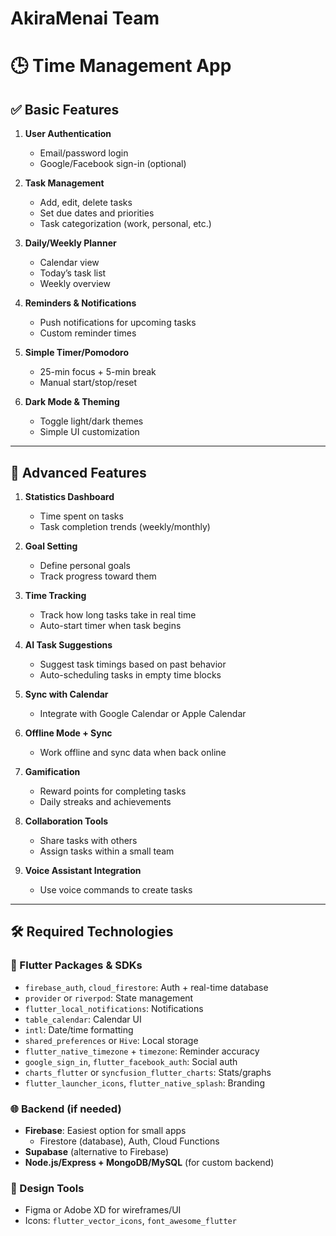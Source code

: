 # AkiraMenai Team

# 🕒 Time Management App

## ✅ Basic Features

1. **User Authentication**
   - Email/password login
   - Google/Facebook sign-in (optional)

2. **Task Management**
   - Add, edit, delete tasks
   - Set due dates and priorities
   - Task categorization (work, personal, etc.)

3. **Daily/Weekly Planner**
   - Calendar view
   - Today’s task list
   - Weekly overview

4. **Reminders & Notifications**
   - Push notifications for upcoming tasks
   - Custom reminder times

5. **Simple Timer/Pomodoro**
   - 25-min focus + 5-min break
   - Manual start/stop/reset

6. **Dark Mode & Theming**
   - Toggle light/dark themes
   - Simple UI customization

---

## 🚀 Advanced Features

1. **Statistics Dashboard**
   - Time spent on tasks
   - Task completion trends (weekly/monthly)

2. **Goal Setting**
   - Define personal goals
   - Track progress toward them

3. **Time Tracking**
   - Track how long tasks take in real time
   - Auto-start timer when task begins

4. **AI Task Suggestions**
   - Suggest task timings based on past behavior
   - Auto-scheduling tasks in empty time blocks

5. **Sync with Calendar**
   - Integrate with Google Calendar or Apple Calendar

6. **Offline Mode + Sync**
   - Work offline and sync data when back online

7. **Gamification**
   - Reward points for completing tasks
   - Daily streaks and achievements

8. **Collaboration Tools**
   - Share tasks with others
   - Assign tasks within a small team

9. **Voice Assistant Integration**
   - Use voice commands to create tasks

---

## 🛠️ Required Technologies

### 🔧 Flutter Packages & SDKs

- `firebase_auth`, `cloud_firestore`: Auth + real-time database
- `provider` or `riverpod`: State management
- `flutter_local_notifications`: Notifications
- `table_calendar`: Calendar UI
- `intl`: Date/time formatting
- `shared_preferences` or `Hive`: Local storage
- `flutter_native_timezone` + `timezone`: Reminder accuracy
- `google_sign_in`, `flutter_facebook_auth`: Social auth
- `charts_flutter` or `syncfusion_flutter_charts`: Stats/graphs
- `flutter_launcher_icons`, `flutter_native_splash`: Branding

### 🌐 Backend (if needed)

- **Firebase**: Easiest option for small apps
  - Firestore (database), Auth, Cloud Functions
- **Supabase** (alternative to Firebase)
- **Node.js/Express + MongoDB/MySQL** (for custom backend)

### 🎨 Design Tools

- Figma or Adobe XD for wireframes/UI
- Icons: `flutter_vector_icons`, `font_awesome_flutter`


